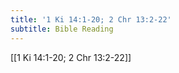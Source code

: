 ```yaml
---
title: '1 Ki 14:1-20; 2 Chr 13:2-22'
subtitle: Bible Reading
---
```


[[1 Ki 14:1-20; 2 Chr 13:2-22]]